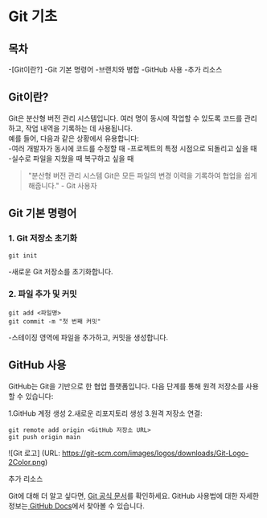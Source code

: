 # Git 기초

## 목차

-[Git이란?]
-Git 기본 명령어 -브랜치와 병합
-GitHub 사용 -추가 리소스

## Git이란?

Git은 분산형 버전 관리 시스템입니다.
여러 명이 동시에 작업할 수 있도록 코드를 관리하고, 작업 내역을 기록하는 데 사용됩니다.
<br>
예를 들어, 다음과 같은 상황에서 유용합니다:
<br> -여러 개발자가 동시에 코드를 수정할 때 -프로젝트의 특정 시점으로 되돌리고 싶을 때 -실수로 파일을 지웠을 때 복구하고 싶을 때
<br>

> "분산형 버전 관리 시스템 Git은 모든 파일의 변경 이력을 기록하여 협업을 쉽게 해줍니다." - Git 사용자

## Git 기본 명령어

### 1. Git 저장소 초기화

```
git init
```

-새로운 Git 저장소를 초기화합니다.

### 2. 파일 추가 및 커밋

```
git add <파일명>
git commit -m "첫 번째 커밋"
```

-스테이징 영역에 파일을 추가하고, 커밋을 생성합니다.

## GitHub 사용

GitHub는 Git을 기반으로 한 협업 플랫폼입니다. 다음 단계를 통해 원격 저장소를 사용할 수 있습니다:

1.GitHub 계정 생성 2.새로운 리포지토리 생성 3.원격 저장소 연결:

```
git remote add origin <GitHub 저장소 URL>
git push origin main
```

![Git 로고]
(URL: https://git-scm.com/images/logos/downloads/Git-Logo-2Color.png)

추가 리소스

Git에 대해 더 알고 싶다면, [Git 공식 문서](https://git-scm.com/doc)를 확인하세요.
GitHub 사용법에 대한 자세한 정보는[ GitHub Docs](https://docs.github.com/en)에서 찾아볼 수 있습니다.
